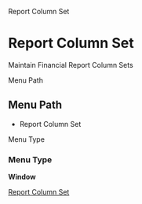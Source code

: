 
Report Column Set
# Report Column Set


Maintain Financial Report Column Sets

Menu Path
## Menu Path



- Report Column Set

Menu Type
### Menu Type

**Window**


[Report Column Set](../../functional-guide/window/window-report-column-set.md)